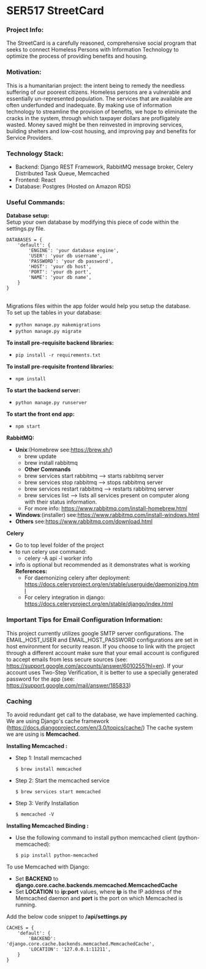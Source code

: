# SER517 StreetCard
### **Project Info:**

The StreetCard is a carefully reasoned, comprehensive social program that seeks to connect Homeless
Persons with Information Technology to optimize the process of providing benefits and housing. 

### **Motivation:**

This is a humanitarian project: the intent being to remedy the needless suffering of our poorest citizens.
Homeless persons are a vulnerable and essentially un-represented population. The services that are
available are often underfunded and inadequate.
By making use of information technology to streamline the provision of benefits, we hope to eliminate
the cracks in the system, through which taxpayer dollars are profligately wasted. Money saved might be
then reinvested in improving services, building shelters and low-cost housing, and improving pay and
benefits for Service Providers.

### **Technology Stack:**
- Backend: Django REST Framework, RabbitMQ message broker, Celery Distributed Task Queue, Memcached
- Frontend: React
- Database: Postgres (Hosted on Amazon RDS)

### Useful Commands:
**Database setup:**
<br> Setup your own database by modifying this piece of code within the settings.py file.
~~~
DATABASES = { 
    'default': {
        'ENGINE': 'your database engine',
        'USER': 'your db username',
        'PASSWORD': 'your db password',
        'HOST': 'your db host',
        'PORT': 'your db port',
        'NAME': 'your db name',
    }
}
~~~

<br> Migrations files within the app folder would help you setup the database.
<br> To set up the tables in your database:

- `python manage.py makemigrations`
- `python manage.py migrate`

**To install pre-requisite backend libraries:**
- `pip install -r requirements.txt`

**To install pre-requisite frontend libraries:**
- `npm install`

**To start the backend server:**
- `python manage.py runserver`

**To start the front end app:**
- `npm start`

**RabbitMQ:**

- **Unix**:(Homebrew see:https://brew.sh/) 
    - brew update
    - brew install rabbitmq
    - **Other Commands**
     - brew services start rabbitmq --> starts rabbitmq server
     - brew services stop rabbitmq --> stops rabbitmq server
     - brew services restart rabbitmq --> restarts rabbitmq server
     - brew services list --> lists all services present on computer along with their status information.
     - For more info: https://www.rabbitmq.com/install-homebrew.html
- **Windows**:(installer)
    see:https://www.rabbitmq.com/install-windows.html
- **Others**
    see:https://www.rabbitmq.com/download.html

**Celery**

- Go to top level folder of the project
- to run celery use command: 
    - celery -A api -l worker info
- info is optional but recommended as it demonstrates what is working 
**References:**
    - For daemonizing celery after deployment: https://docs.celeryproject.org/en/stable/userguide/daemonizing.html
    - For celery integration in django: https://docs.celeryproject.org/en/stable/django/index.html
    
### Important Tips for Email Configuration Information:

 This project currently utilizes google SMTP server configurations. 
 The EMAIL_HOST_USER and EMAIL_HOST_PASSWORD configurations are set in host environment for security reason. 
 If you choose to link with the project through a different account make sure that your email account is 
 configured to accept emails from less secure sources (see: https://support.google.com/accounts/answer/6010255?hl=en).
 If your account uses Two-Step Verification, it is better to use a specially generated password for the app 
 (see: https://support.google.com/mail/answer/185833)
 
### Caching

 To avoid redundant get call to the database, we have implemented caching.
 We are using Django's cache framework (https://docs.djangoproject.com/en/3.0/topics/cache/)
 The cache system we are using is **Memcached**.
 
 **Installing Memcached :**
 
 - Step 1: Install memcached
 
     ````
    $ brew install memcached
     ````
 - Step 2: Start the memcached service
    ```
   $ brew services start memcached
    ```
 - Step 3: Verify Installation
    ```
   $ memcached -V
    ```
  
 **Installing Memcached Binding :**
 - Use the following command to install python memcached client (python-memcached):
 
     ```
    $ pip install python-memcached
    ```
   
 To use Memcached with Django:

- Set **BACKEND** to **django.core.cache.backends.memcached.MemcachedCache**
- Set **LOCATION** to **ip:port** values, where **ip** is the IP address of the Memcached daemon and **port** is the port on which Memcached is running.

Add the below code snippet to **/api/settings.py**
````
CACHES = {
    'default': {
        'BACKEND': 'django.core.cache.backends.memcached.MemcachedCache',
        'LOCATION': '127.0.0.1:11211',
    }
}
````
